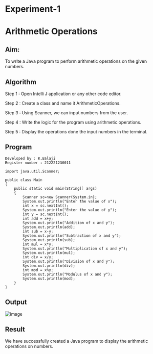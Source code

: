 # Experiment-1

# Arithmetic Operations

## Aim:
  To write a Java program to perform arithmetic operations on the given numbers.
  
## Algorithm

Step 1 : Open Intelli J application or any other code editor.

Step 2 : Create a class and name it ArithmeticOperations.

Step 3 : Using Scanner, we can input numbers from the user.

Step 4 : Write the logic for the program using arithmetic operations.

Step 5 : Display the operations done the input numbers in the terminal.

## Program
```
Developed by : K.Balaji
Register number : 212221230011
```
```
import java.util.Scanner;

public class Main
{
    public static void main(String[] args)
    {
        Scanner sc=new Scanner(System.in);
        System.out.println("Enter the value of x");
        int x = sc.nextInt();
        System.out.println("Enter the value of y");
        int y = sc.nextInt();
        int add = x+y;
        System.out.println("Addition of x and y");
        System.out.println(add);
        int sub = x-y;
        System.out.println("Subtraction of x and y");
        System.out.println(sub);
        int mul = x*y;
        System.out.println("Multiplication of x and y");
        System.out.println(mul);
        int div = x/y;
        System.out.println("Division of x and y");
        System.out.println(div);
        int mod = x%y;
        System.out.println("Modulus of x and y");
        System.out.println(mod);
    }
}
```
## Output
![image](https://github.com/balaji-21005757/Ezperiment-1/assets/94372294/6a64272b-6625-4179-a37d-8f9bef8b069a)

## Result 
  We have successfully created a Java program to display the arithmetic operations on numbers.

